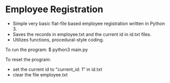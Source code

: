 # Employee Registration
- Simple very basic flat-file based employee registration written in Python 3.
- Saves the records in employee.txt and the current id in id.txt files.
- Utilizes functions, procedural-style coding.

To run the program:
$ python3 main.py

To reset the program:
- set the current id to "current_id: 1" in id.txt
- clear the file employee.txt

